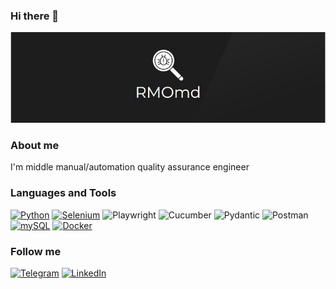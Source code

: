 ### Hi there 👋

![Header](https://github.com/RMOmd/RMOmd/blob/main/assets/logo%2Bgit.jpg)



### About me
I'm middle manual/automation quality assurance engineer



### Languages and Tools

[![Python](https://img.shields.io/badge/-Python-blue?style=for-the-badge&logo=python&logoColor=yellow)](https://github.com/RMOmd/100_Days_of_Code)
[![Selenium](https://img.shields.io/badge/-Selenium-gray?style=for-the-badge&logo=selenium)](https://github.com/RMOmd/selenium_autotest)
![Playwright](https://img.shields.io/badge/Playwright-45ba4b?style=for-the-badge&logo=Playwright&logoColor=white)
![Cucumber](https://img.shields.io/badge/Cucumber-43B02A?style=for-the-badge&logo=cucumber&logoColor=white)
![Pydantic](https://img.shields.io/badge/Pydantic-E92063?style=for-the-badge&logo=Pydantic&logoColor=white)
![Postman](https://img.shields.io/badge/-Postman-171413?style=for-the-badge&logo=Postman)
[![mySQL](https://img.shields.io/badge/-mySQL-white?style=for-the-badge&logo=mySql&logoColor=black)](https://github.com/RMOmd/sql_training)
[![Docker](https://img.shields.io/badge/-Docker-blue?style=for-the-badge&logo=Docker&logoColor=white)](https://github.com/RMOmd/docker_trainings)



### Follow me

[![Telegram](https://img.shields.io/badge/-Telegram-171413?style=for-the-badge&logo=Telegram&logoColor=27a0d9)](https://t.me/RMOmd)
[![LinkedIn](https://img.shields.io/badge/-LinkedIn-090909?style=for-the-badge&logo=LinkedIn&logoColor=007bb6)](https://www.linkedin.com/in/alexandr-nechitaylo-292654178/)

